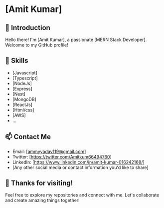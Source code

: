 # [Amit Kumar]

## 👋 Introduction
Hello there! I'm [Amit Kumar], a passionate [MERN Stack Developer]. Welcome to my GitHub profile!

## 🚀 Skills
- [Javascript]
- [Typescript]
- [NodeJs]
- [Express]
- [Nest]
- [MongoDB]
- [ReactJs]
- [Html/css]
- [AWS]
- ...

## 📫 Contact Me
- Email: [ammyyadav119@gmail.com]
- Twitter: [https://twitter.com/Amitkum66494760]
- LinkedIn: [https://www.linkedin.com/in/amit-kumar-016242168/]
- [Any other social media or contact information you'd like to share]

## 🎉 Thanks for visiting!
Feel free to explore my repositories and connect with me. Let's collaborate and create amazing things together!

